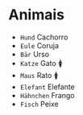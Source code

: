 # Animais

-   `Hund` Cachorro
-   `Eule` Coruja
-   `Bär` Urso
-   `Katze` Gato 🚺
-   `Maus` Rato 🚺
-   `Elefant` Elefante
-   `Hähnchen` Frango
-   `Fisch` Peixe
